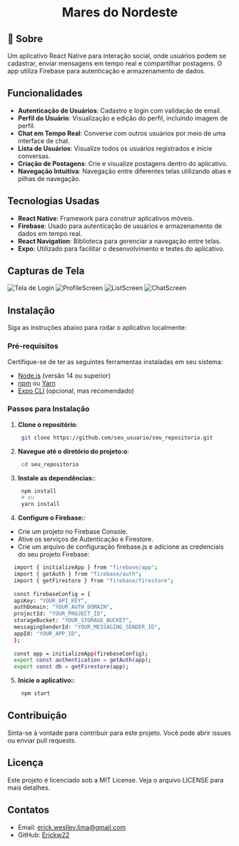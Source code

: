 <h1 align="center">
    <p>Mares do Nordeste</p>
</h1>

## 📕 Sobre

Um aplicativo React Native para interação social, onde usuários podem se cadastrar, enviar mensagens em tempo real e compartilhar postagens. O app utiliza Firebase para autenticação e armazenamento de dados.

## Funcionalidades

- **Autenticação de Usuários**: Cadastro e login com validação de email.
- **Perfil do Usuário**: Visualização e edição do perfil, incluindo imagem de perfil.
- **Chat em Tempo Real**: Converse com outros usuários por meio de uma interface de chat.
- **Lista de Usuários**: Visualize todos os usuários registrados e inicie conversas.
- **Criação de Postagens**: Crie e visualize postagens dentro do aplicativo.
- **Navegação Intuitiva**: Navegação entre diferentes telas utilizando abas e pilhas de navegação.

## Tecnologias Usadas

- **React Native**: Framework para construir aplicativos móveis.
- **Firebase**: Usado para autenticação de usuários e armazenamento de dados em tempo real.
- **React Navigation**: Biblioteca para gerenciar a navegação entre telas.
- **Expo**: Utilizado para facilitar o desenvolvimento e testes do aplicativo.

## Capturas de Tela

 ![Tela de Login](https://github.com/user-attachments/assets/790b4010-721d-4253-a281-d299d47a7a2b)
 ![ProfileScreen](https://github.com/user-attachments/assets/0237c0ea-b1ea-4386-a560-cba90f3c0676)
 ![ListScreen](https://github.com/user-attachments/assets/95f71afb-65cd-4fd4-a44c-166a954b1246)
 ![ChatScreen](https://github.com/user-attachments/assets/6400c45c-5b48-4a08-a8d7-b8e2b21e5f57)


## Instalação

Siga as instruções abaixo para rodar o aplicativo localmente:

### Pré-requisitos

Certifique-se de ter as seguintes ferramentas instaladas em seu sistema:

- [Node.js](https://nodejs.org/) (versão 14 ou superior)
- [npm](https://www.npmjs.com/) ou [Yarn](https://yarnpkg.com/)
- [Expo CLI](https://docs.expo.dev/get-started/installation/) (opcional, mas recomendado)

### Passos para Instalação

1. **Clone o repositório**:
   ```bash
    git clone https://github.com/seu_usuario/seu_repositorio.git
   ```
2. **Navegue até o diretório do projeto:o**:
   ```bash
    cd seu_repositorio
    ```
3. **Instale as dependências:**:
   ```bash
    npm install
    # ou
    yarn install
    ```
4. **Configure o Firebase:**:
 - Crie um projeto no Firebase Console.
 - Ative os serviços de Autenticação e Firestore.
 - Crie um arquivo de configuração firebase.js e adicione as credenciais do seu projeto Firebase:
  ```bash
    import { initializeApp } from "firebase/app";
    import { getAuth } from "firebase/auth";
    import { getFirestore } from "firebase/firestore";
        
    const firebaseConfig = {
    apiKey: "YOUR_API_KEY",
    authDomain: "YOUR_AUTH_DOMAIN",
    projectId: "YOUR_PROJECT_ID",
    storageBucket: "YOUR_STORAGE_BUCKET",
    messagingSenderId: "YOUR_MESSAGING_SENDER_ID",
    appId: "YOUR_APP_ID",
    };
        
    const app = initializeApp(firebaseConfig);
    export const authentication = getAuth(app);
    export const db = getFirestore(app);
   ```

5. **Inicie o aplicativo:**:

   ```bash
    npm start
    ```

## Contribuição

Sinta-se à vontade para contribuir para este projeto. Você pode abrir issues ou enviar pull requests.

## Licença
Este projeto é licenciado sob a MIT License. Veja o arquivo LICENSE para mais detalhes.

## Contatos
- Email: erick.weslley.lima@gmail.com
- GitHub: [Erickw22](https://github.com/Erickw22)
